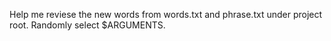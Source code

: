Help me reviese the new words from words.txt and phrase.txt under project root.
Randomly select $ARGUMENTS.